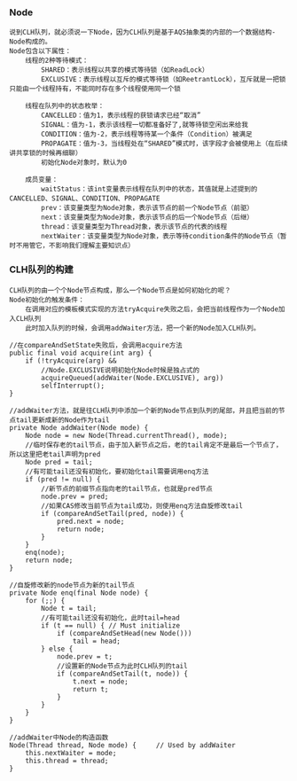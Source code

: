 ### Node
    说到CLH队列，就必须说一下Node，因为CLH队列是基于AQS抽象类的内部的一个数据结构-Node构成的。
    Node包含以下属性：
        线程的2种等待模式：
            SHARED：表示线程以共享的模式等待锁（如ReadLock）
            EXCLUSIVE：表示线程以互斥的模式等待锁（如ReetrantLock），互斥就是一把锁只能由一个线程持有，不能同时存在多个线程使用同一个锁

        线程在队列中的状态枚举：
            CANCELLED：值为1，表示线程的获锁请求已经“取消”
            SIGNAL：值为-1，表示该线程一切都准备好了,就等待锁空闲出来给我
            CONDITION：值为-2，表示线程等待某一个条件（Condition）被满足
            PROPAGATE：值为-3，当线程处在“SHARED”模式时，该字段才会被使用上（在后续讲共享锁的时候再细聊）
            初始化Node对象时，默认为0

        成员变量：
            waitStatus：该int变量表示线程在队列中的状态，其值就是上述提到的CANCELLED、SIGNAL、CONDITION、PROPAGATE
            prev：该变量类型为Node对象，表示该节点的前一个Node节点（前驱）
            next：该变量类型为Node对象，表示该节点的后一个Node节点（后继）
            thread：该变量类型为Thread对象，表示该节点的代表的线程
            nextWaiter：该变量类型为Node对象，表示等待condition条件的Node节点（暂时不用管它，不影响我们理解主要知识点）

### CLH队列的构建
    CLH队列的由一个个Node节点构成，那么一个Node节点是如何初始化的呢？
    Node初始化的触发条件：
        在调用对应的模板模式实现的方法tryAcquire失败之后，会把当前线程作为一个Node加入CLH队列
        此时加入队列的时候，会调用addWaiter方法，把一个新的Node加入CLH队列。

        
        
```
//在compareAndSetState失败后，会调用acquire方法
public final void acquire(int arg) {
    if (!tryAcquire(arg) &&
        //Node.EXCLUSIVE说明初始化Node时候是独占式的
        acquireQueued(addWaiter(Node.EXCLUSIVE), arg))
        selfInterrupt();
}

//addWaiter方法，就是往CLH队列中添加一个新的Node节点到队列的尾部，并且把当前的节点tail更新成新的Node作为tail
private Node addWaiter(Node mode) {
    Node node = new Node(Thread.currentThread(), mode);
    //临时保存老的tail节点，由于加入新节点之后，老的tail肯定不是最后一个节点了，所以这里把老tail声明为pred
    Node pred = tail;
    //有可能tail还没有初始化，要初始化tail需要调用enq方法
    if (pred != null) {
        //新节点的前缀节点指向老的tail节点，也就是pred节点
        node.prev = pred;
        //如果CAS修改当前节点为tail成功，则使用enq方法自旋修改tail
        if (compareAndSetTail(pred, node)) {
            pred.next = node;
            return node;
        }
    }
    enq(node);
    return node;
}

//自旋修改新的node节点为新的tail节点
private Node enq(final Node node) {
    for (;;) {
        Node t = tail;
        //有可能tail还没有初始化，此时tail=head
        if (t == null) { // Must initialize
            if (compareAndSetHead(new Node()))
                tail = head;
        } else {
            node.prev = t;
            //设置新的Node节点为此时CLH队列的tail
            if (compareAndSetTail(t, node)) {
                t.next = node;
                return t;
            }
        }
    }
}

//addWaiter中Node的构造函数
Node(Thread thread, Node mode) {     // Used by addWaiter
    this.nextWaiter = mode;
    this.thread = thread;
}
```